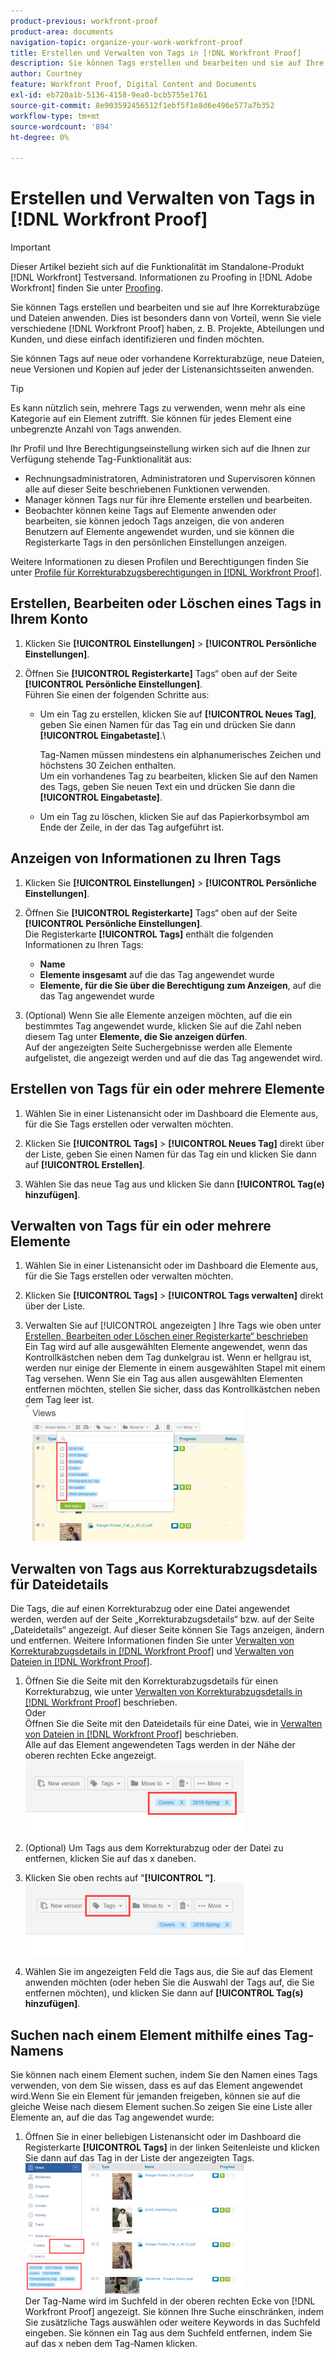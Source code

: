 ```yaml
---
product-previous: workfront-proof
product-area: documents
navigation-topic: organize-your-work-workfront-proof
title: Erstellen und Verwalten von Tags in [!DNL Workfront Proof]
description: Sie können Tags erstellen und bearbeiten und sie auf Ihre Korrekturabzüge und Dateien anwenden. Dies ist besonders dann von Vorteil, wenn Sie viele verschiedene  [!DNL Workfront Proof]  wie Projekte, Abteilungen und Kunden haben und diese einfach identifizieren und finden möchten.
author: Courtney
feature: Workfront Proof, Digital Content and Documents
exl-id: eb720a1b-5136-4158-9ea0-bcb5755e1761
source-git-commit: 8e903592456512f1ebf5f1e8d6e496e577a7b352
workflow-type: tm+mt
source-wordcount: '894'
ht-degree: 0%

---
```


# Erstellen und Verwalten von Tags in [!DNL Workfront Proof]

>[!IMPORTANT]
>
>Dieser Artikel bezieht sich auf die Funktionalität im Standalone-Produkt [!DNL Workfront] Testversand. Informationen zu Proofing in [!DNL Adobe Workfront] finden Sie unter [Proofing](../../../review-and-approve-work/proofing/proofing.md).

Sie können Tags erstellen und bearbeiten und sie auf Ihre Korrekturabzüge und Dateien anwenden. Dies ist besonders dann von Vorteil, wenn Sie viele verschiedene [!DNL Workfront Proof] haben, z. B. Projekte, Abteilungen und Kunden, und diese einfach identifizieren und finden möchten.

Sie können Tags auf neue oder vorhandene Korrekturabzüge, neue Dateien, neue Versionen und Kopien auf jeder der Listenansichtsseiten anwenden.

>[!TIP]
>
>Es kann nützlich sein, mehrere Tags zu verwenden, wenn mehr als eine Kategorie auf ein Element zutrifft. Sie können für jedes Element eine unbegrenzte Anzahl von Tags anwenden.

Ihr Profil und Ihre Berechtigungseinstellung wirken sich auf die Ihnen zur Verfügung stehende Tag-Funktionalität aus:

* Rechnungsadministratoren, Administratoren und Supervisoren können alle auf dieser Seite beschriebenen Funktionen verwenden.
* Manager können Tags nur für ihre Elemente erstellen und bearbeiten.
* Beobachter können keine Tags auf Elemente anwenden oder bearbeiten, sie können jedoch Tags anzeigen, die von anderen Benutzern auf Elemente angewendet wurden, und sie können die Registerkarte Tags in den persönlichen Einstellungen anzeigen.

Weitere Informationen zu diesen Profilen und Berechtigungen finden Sie unter [Profile für Korrekturabzugsberechtigungen in [!DNL Workfront Proof]](../../../workfront-proof/wp-acct-admin/account-settings/proof-perm-profiles-in-wp.md).

## Erstellen, Bearbeiten oder Löschen eines Tags in Ihrem Konto

1. Klicken Sie **[!UICONTROL Einstellungen]** > **[!UICONTROL Persönliche Einstellungen]**.

1. Öffnen Sie **[!UICONTROL Registerkarte]** Tags“ oben auf der Seite **[!UICONTROL Persönliche Einstellungen]**.\
   Führen Sie einen der folgenden Schritte aus:

   * Um ein Tag zu erstellen, klicken Sie auf **[!UICONTROL Neues Tag]**, geben Sie einen Namen für das Tag ein und drücken Sie dann **[!UICONTROL Eingabetaste]**.\

     Tag-Namen müssen mindestens ein alphanumerisches Zeichen und höchstens 30 Zeichen enthalten.\
      Um ein vorhandenes Tag zu bearbeiten, klicken Sie auf den Namen des Tags, geben Sie neuen Text ein und drücken Sie dann die **[!UICONTROL Eingabetaste]**.

   * Um ein Tag zu löschen, klicken Sie auf das Papierkorbsymbol am Ende der Zeile, in der das Tag aufgeführt ist.

## Anzeigen von Informationen zu Ihren Tags

1. Klicken Sie **[!UICONTROL Einstellungen]** > **[!UICONTROL Persönliche Einstellungen]**.

1. Öffnen Sie **[!UICONTROL Registerkarte]** Tags“ oben auf der Seite **[!UICONTROL Persönliche Einstellungen]**.\
   Die Registerkarte **[!UICONTROL Tags]** enthält die folgenden Informationen zu Ihren Tags:

   * **Name**
   * **Elemente insgesamt** auf die das Tag angewendet wurde
   * **Elemente, für die Sie über die Berechtigung zum Anzeigen**, auf die das Tag angewendet wurde

1. (Optional) Wenn Sie alle Elemente anzeigen möchten, auf die ein bestimmtes Tag angewendet wurde, klicken Sie auf die Zahl neben diesem Tag unter **Elemente, die Sie anzeigen dürfen**.\
   Auf der angezeigten Seite Suchergebnisse werden alle Elemente aufgelistet, die angezeigt werden und auf die das Tag angewendet wird.

## Erstellen von Tags für ein oder mehrere Elemente

1. Wählen Sie in einer Listenansicht oder im Dashboard die Elemente aus, für die Sie Tags erstellen oder verwalten möchten.
1. Klicken Sie **[!UICONTROL Tags]** > **[!UICONTROL Neues Tag]** direkt über der Liste, geben Sie einen Namen für das Tag ein und klicken Sie dann auf **[!UICONTROL Erstellen]**.

1. Wählen Sie das neue Tag aus und klicken Sie dann **[!UICONTROL Tag(e) hinzufügen]**.

## Verwalten von Tags für ein oder mehrere Elemente

1. Wählen Sie in einer Listenansicht oder im Dashboard die Elemente aus, für die Sie Tags erstellen oder verwalten möchten.
1. Klicken Sie **[!UICONTROL Tags]** > **[!UICONTROL Tags verwalten]** direkt über der Liste.

1. Verwalten Sie auf [!UICONTROL  angezeigten ] Ihre Tags wie oben unter [Erstellen, Bearbeiten oder Löschen einer Registerkarte“ beschrieben](https://support.workfront.com/knowledge/articles/115004379508/en-us?brand_id=662728&amp;return_to=%2Fhc%2Fen-us%2Farticles%2F115004379508#CreatingEditingDeletingTag)\
   Ein Tag wird auf alle ausgewählten Elemente angewendet, wenn das Kontrollkästchen neben dem Tag dunkelgrau ist. Wenn er hellgrau ist, werden nur einige der Elemente in einem ausgewählten Stapel mit einem Tag versehen. Wenn Sie ein Tag aus allen ausgewählten Elementen entfernen möchten, stellen Sie sicher, dass das Kontrollkästchen neben dem Tag leer ist.\
   ![Tags_menu_-_dark_and_light_checks.png](assets/tags-menu---dark-and-light-checks-350x217.png)

## Verwalten von Tags aus Korrekturabzugsdetails für Dateidetails

Die Tags, die auf einen Korrekturabzug oder eine Datei angewendet werden, werden auf der Seite „Korrekturabzugsdetails“ bzw. auf der Seite „Dateidetails“ angezeigt. Auf dieser Seite können Sie Tags anzeigen, ändern und entfernen. Weitere Informationen finden Sie unter [Verwalten von Korrekturabzugsdetails in [!DNL Workfront Proof]](../../../workfront-proof/wp-work-proofsfiles/manage-your-work/manage-proof-details.md) und [Verwalten von Dateien in [!DNL Workfront Proof]](../../../workfront-proof/wp-work-proofsfiles/manage-your-work/manage-files.md).

1. Öffnen Sie die Seite mit den Korrekturabzugsdetails für einen Korrekturabzug, wie unter [Verwalten von Korrekturabzugsdetails in [!DNL Workfront Proof]](../../../workfront-proof/wp-work-proofsfiles/manage-your-work/manage-proof-details.md) beschrieben.\
   Oder\
   Öffnen Sie die Seite mit den Dateidetails für eine Datei, wie in [Verwalten von Dateien in [!DNL Workfront Proof]](../../../workfront-proof/wp-work-proofsfiles/manage-your-work/manage-files.md) beschrieben.\
   Alle auf das Element angewendeten Tags werden in der Nähe der oberen rechten Ecke angezeigt.\
   ![tags_on_details_page.png](assets/tags-on-details-page-350x114.png)

1. (Optional) Um Tags aus dem Korrekturabzug oder der Datei zu entfernen, klicken Sie auf das x daneben.
1. Klicken Sie oben rechts auf &quot;**[!UICONTROL &quot;]**.\
   ![tags_button_on_details_page.png](assets/tags-button-on-details-page-350x116.png)

1. Wählen Sie im angezeigten Feld die Tags aus, die Sie auf das Element anwenden möchten (oder heben Sie die Auswahl der Tags auf, die Sie entfernen möchten), und klicken Sie dann auf **[!UICONTROL Tag(s) hinzufügen]**.

## Suchen nach einem Element mithilfe eines Tag-Namens

Sie können nach einem Element suchen, indem Sie den Namen eines Tags verwenden, von dem Sie wissen, dass es auf das Element angewendet wird.Wenn Sie ein Element für jemanden freigeben, können sie auf die gleiche Weise nach diesem Element suchen.So zeigen Sie eine Liste aller Elemente an, auf die das Tag angewendet wurde:

1. Öffnen Sie in einer beliebigen Listenansicht oder im Dashboard die Registerkarte **[!UICONTROL Tags]** in der linken Seitenleiste und klicken Sie dann auf das Tag in der Liste der angezeigten Tags.\
   ![Searching_by_tag.png](assets/searching-by-tag-350x209.png)\
   Der Tag-Name wird im Suchfeld in der oberen rechten Ecke von [!DNL Workfront Proof] angezeigt. Sie können Ihre Suche einschränken, indem Sie zusätzliche Tags auswählen oder weitere Keywords in das Suchfeld eingeben. Sie können ein Tag aus dem Suchfeld entfernen, indem Sie auf das x neben dem Tag-Namen klicken.

